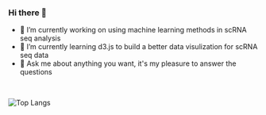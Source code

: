 ### Hi there 👋

<!--
**yushengtzou/yushengtzou** is a ✨ _special_ ✨ repository because its `README.md` (this file) appears on your GitHub profile.

Here are some ideas to get you started:
-->
- 🔭 I’m currently working on using machine learning methods in scRNA seq analysis 
- 🌱 I’m currently learning d3.js to build a better data visulization for scRNA seq data
- 💬 Ask me about anything you want, it's my pleasure to answer the questions
<br>

![Top Langs](https://github-readme-stats.vercel.app/api/top-langs/?username=yushengtzou&layout=compact&hide=html,css,vim%20script)
